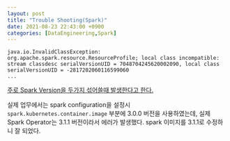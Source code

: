 ```yaml
---
layout: post
title: "Trouble Shooting(Spark)"
date: 2021-08-23 22:43:00 +0900
categories: [DataEngineering,Spark]
---
```


```
java.io.InvalidClassException: org.apache.spark.resource.ResourceProfile; local class incompatible: stream classdesc serialVersionUID = 7048704245620002090, local class serialVersionUID = -2817202060116599060
...
```

[주로 Spark Version을 두가지 섞어쓸때 발생한다고 한다.](https://community.cloudera.com/t5/Support-Questions/Spark-Standalone-error-local-class-incompatible-stream/td-p/25909) 

실제 업무에서는 spark configuration을 설정시 ```spark.kubernetes.container.image``` 부분에 3.0.0 버전을 사용하였는데, 실제 Spark Operator는 3.1.1 버전이라서 에러가 발생했다. spark 이미지를 3.1.1로 수정하니 잘 되었다.
